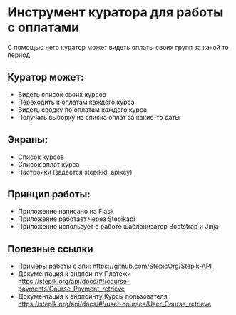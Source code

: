 # Инструмент куратора для работы с оплатами

C помощью него куратор может видеть оплаты своих групп за какой то период

## Куратор может:

* Видеть список своих курсов
* Переходить к оплатам каждого курса
* Видеть сводку по оплатам каждого курса
* Получать выборку из списка оплат за какие-то даты

## Экраны:

* Список курсов
* Список оплат курса
* Настройки (задается stepikid, apikey)

## Принцип работы:

* Приложение написано на Flask
* Приложение работает через Stepikapi
* Приложение использует в работе шаблонизатор Bootstrap и Jinja

## Полезные ссылки

* Примеры работы с апи: https://github.com/StepicOrg/Stepik-API
* Документация к эндпоинту Платежи https://stepik.org/api/docs/#!/course-payments/Course_Payment_retrieve
* Документация к эндпоинту Курсы пользователя https://stepik.org/api/docs/#!/user-courses/User_Course_retrieve

